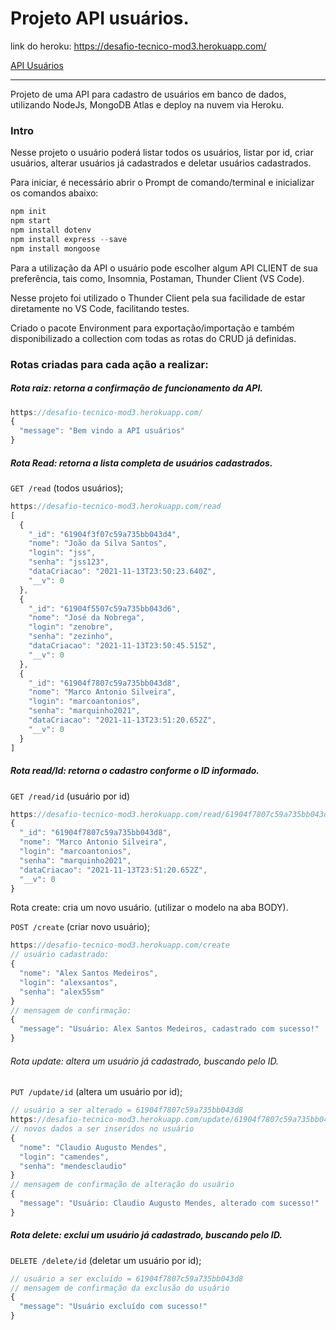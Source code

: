 # Projeto API usuários.

link do heroku: https://desafio-tecnico-mod3.herokuapp.com/

<a href="https://desafio-tecnico-mod3.herokuapp.com/" target= "_blank"> API Usuários</a>

------

Projeto de uma API para cadastro de usuários em banco de dados, utilizando NodeJs, MongoDB Atlas e deploy na nuvem via Heroku.

### Intro

Nesse projeto o usuário poderá listar todos os usuários, listar por id, criar usuários, alterar usuários já cadastrados e deletar usuários cadastrados.

Para iniciar, é necessário abrir o Prompt de comando/terminal e inicializar os comandos abaixo:

```javascript
npm init
npm start
npm install dotenv
npm install express --save
npm install mongoose
```

Para a utilização da API o usuário pode escolher algum API CLIENT de sua preferência, tais como, Insomnia, Postaman, Thunder Client (VS Code).

Nesse projeto foi utilizado o Thunder Client pela sua facilidade de estar diretamente no VS Code, facilitando testes.

Criado o pacote Environment para exportação/importação e também disponibilizado a collection com todas as rotas do CRUD já definidas.

### Rotas criadas para cada ação a realizar:

##### Rota raiz: retorna a confirmação de funcionamento da API. 

```javascript
https://desafio-tecnico-mod3.herokuapp.com/
{
  "message": "Bem vindo a API usuários"
}
```

##### Rota Read: retorna a lista completa de usuários cadastrados.

`GET /read` (todos usuários);

```javascript
https://desafio-tecnico-mod3.herokuapp.com/read
[
  {
    "_id": "61904f3f07c59a735bb043d4",
    "nome": "João da Silva Santos",
    "login": "jss",
    "senha": "jss123",
    "dataCriacao": "2021-11-13T23:50:23.640Z",
    "__v": 0
  },
  {
    "_id": "61904f5507c59a735bb043d6",
    "nome": "José da Nobrega",
    "login": "zenobre",
    "senha": "zezinho",
    "dataCriacao": "2021-11-13T23:50:45.515Z",
    "__v": 0
  },
  {
    "_id": "61904f7807c59a735bb043d8",
    "nome": "Marco Antonio Silveira",
    "login": "marcoantonios",
    "senha": "marquinho2021",
    "dataCriacao": "2021-11-13T23:51:20.652Z",
    "__v": 0
  }
]
```

##### Rota read/Id: retorna o cadastro conforme o ID informado.

`GET /read/id` (usuário por id)

```javascript
https://desafio-tecnico-mod3.herokuapp.com/read/61904f7807c59a735bb043d8
{
  "_id": "61904f7807c59a735bb043d8",
  "nome": "Marco Antonio Silveira",
  "login": "marcoantonios",
  "senha": "marquinho2021",
  "dataCriacao": "2021-11-13T23:51:20.652Z",
  "__v": 0
}
```

Rota create: cria um novo usuário. (utilizar o modelo na aba BODY).

`POST /create` (criar novo usuário);

```javascript
https://desafio-tecnico-mod3.herokuapp.com/create
// usuário cadastrado:
{
  "nome": "Alex Santos Medeiros",
  "login": "alexsantos",
  "senha": "alex55sm"
}
// mensagem de confirmação:
{
  "message": "Usuário: Alex Santos Medeiros, cadastrado com sucesso!"
}
```

###### Rota update: altera um usuário já cadastrado, buscando pelo ID.

`PUT /update/id` (altera um usuário por id);

```javascript
// usuário a ser alterado = 61904f7807c59a735bb043d8
https://desafio-tecnico-mod3.herokuapp.com/update/61904f7807c59a735bb043d8
// novos dados a ser inseridos no usuário
{
  "nome": "Claudio Augusto Mendes",
  "login": "camendes",
  "senha": "mendesclaudio"
}
// mensagem de confirmação de alteração do usuário
{
  "message": "Usuário: Claudio Augusto Mendes, alterado com sucesso!"
}
```

##### Rota delete: exclui um usuário já cadastrado, buscando pelo ID.

`DELETE /delete/id` (deletar um usuário por id);

```javascript
// usuário a ser excluído = 61904f7807c59a735bb043d8
// mensagem de confirmação da exclusão do usuário
{
  "message": "Usuário excluído com sucesso!"
}

```

